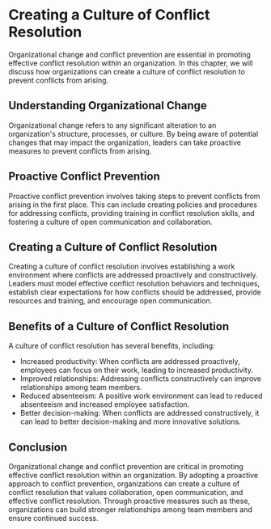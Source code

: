 # Creating a Culture of Conflict Resolution

Organizational change and conflict prevention are essential in promoting effective conflict resolution within an organization. In this chapter, we will discuss how organizations can create a culture of conflict resolution to prevent conflicts from arising.

Understanding Organizational Change
-----------------------------------

Organizational change refers to any significant alteration to an organization's structure, processes, or culture. By being aware of potential changes that may impact the organization, leaders can take proactive measures to prevent conflicts from arising.

Proactive Conflict Prevention
-----------------------------

Proactive conflict prevention involves taking steps to prevent conflicts from arising in the first place. This can include creating policies and procedures for addressing conflicts, providing training in conflict resolution skills, and fostering a culture of open communication and collaboration.

Creating a Culture of Conflict Resolution
-----------------------------------------

Creating a culture of conflict resolution involves establishing a work environment where conflicts are addressed proactively and constructively. Leaders must model effective conflict resolution behaviors and techniques, establish clear expectations for how conflicts should be addressed, provide resources and training, and encourage open communication.

Benefits of a Culture of Conflict Resolution
--------------------------------------------

A culture of conflict resolution has several benefits, including:

* Increased productivity: When conflicts are addressed proactively, employees can focus on their work, leading to increased productivity.
* Improved relationships: Addressing conflicts constructively can improve relationships among team members.
* Reduced absenteeism: A positive work environment can lead to reduced absenteeism and increased employee satisfaction.
* Better decision-making: When conflicts are addressed constructively, it can lead to better decision-making and more innovative solutions.

Conclusion
----------

Organizational change and conflict prevention are critical in promoting effective conflict resolution within an organization. By adopting a proactive approach to conflict prevention, organizations can create a culture of conflict resolution that values collaboration, open communication, and effective conflict resolution. Through proactive measures such as these, organizations can build stronger relationships among team members and ensure continued success.
